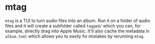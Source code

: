# mtag

`mtag` is a TUI to turn audio files into an album.
Run it on a folder of audio files and it will create a subfolder called `tagged/` which you can, for example, directly drag into Apple Music.
It'll also cache the metadata in `album.toml` which allows you to easily fix mistakes by rerunning `mtag`.
